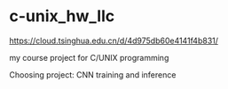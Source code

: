 # c-unix_hw_llc

https://cloud.tsinghua.edu.cn/d/4d975db60e4141f4b831/

my course project for C/UNIX programming

Choosing project: CNN training and inference
